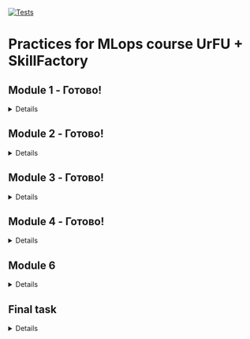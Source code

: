 [![Tests](https://github.com/Zagalskiy/mlops_practice/actions/workflows/python-app.yml/badge.svg)](https://github.com/Zagalskiy/mlops_practice/actions/workflows/python-app.yml)
# Practices for MLops course UrFU + SkillFactory
## Module 1 - Готово!
<details>

* Необходимо из создать простейший конвейер для автоматизации работы с моделью машинного обучения. 
* Отдельные этапы конвейера машинного обучения описываются в разных python–скриптах, которые потом соединяются в единую цепочку действий с помощью bash-скрипта.
* Все файлы необходимо разместить в подкаталоге lab1 корневого каталога

Этапы:
1. Создайте python-скрипт (data_creation.py), который создает различные наборы данных, описывающие некий процесс (например, изменение дневной температуры). Таких наборов должно быть несколько, в некоторые данные можно включить аномалии или шумы. 
Часть наборов данных должны быть сохранены в папке "train", другая часть в папке "test". Одним из вариантов выполнения этого этапа может быть скачивание набора данных из сети, и разделение выборки на тестовую и обучающую. Учтите, что файл должен быть доступен и методы скачивания либо есть в ubuntu либо устанавливаются через pip в файле pipeline.sh
2. Создайте python-скрипт (data_preprocessing.py), который выполняет предобработку данных, например, с помощью sklearn.preprocessing.StandardScaler. Трансформации выполняются и над тестовой и над обучающей выборкой. 
3. Создайте python-скрипт (model_preparation.py), который создает и обучает модель машинного обучения на построенных данных из папки "train". Для сохранения модели в файл можно воспользоваться [pickle](https://docs.python.org/3/library/pickle.html) (см. [пример](https://rukovodstvo.net/posts/id_1322/))
4. Создайте python-скрипт (model_testing.py), проверяющий модель машинного обучения на построенных данных из папки "test".
5. Напишите bash-скрипт (pipeline.sh), последовательно запускающий все python-скрипты. При необходимости усложните скрипт. В результате выполнения скрипта на терминал в стандартный поток вывода печатается одна строка с оценкой метрики на вашей модели, например:

```shell
Model test accuracy is: 0.876
```

Настоятельно рекомендуем вам проверить работоспособность скрипта в окружении, отличном от того, в котором происходила разработка.
</details>

## Module 2 - Готово!
<details>

* Вам нужно разработать собственный конвейер автоматизации для проекта машинного обучения. Для этого вам понадобится виртуальная машина с установленным Jenkins, python и необходимыми библиотеками. В ходе выполнения практического задания вам необходимо автоматизировать сбор данных, подготовку датасета, обучение модели и работу модели.
* Разработанный конвеер требуется выгрузить в файл. Так же все скрипты (этапы конвеера требуется сохранить)
* Все файлы необходимо разместить в подкаталоге lab2 корневого каталога
Этапы задания

1. Развернуть сервер с Jenkins, установить необходимое программное обеспечение для работы над созданием модели машинного обучения.
2. Выбрать способ получения данных (скачать из github, из Интернета, wget, SQL запрос, …).
3. Провести обработку данных, выделить важные признаки, сформировать датасеты для тренировки и тестирования модели, сохранить.
4. Создать и обучить на тренировочном датасете модель машинного обучения, сохранить в pickle или аналогичном формате.
5. Загрузить сохраненную модель на предыдущем этапе и проанализировать ее качество на тестовых данных. 
6. Реализовать задания и конвеер. Связать конвеер с системой контроля версий. Сохранить конвеер.

</details>

## Module 3 - Готово!
<details>

В практическом задание по модулю вам необходимо применить полученные знания по работе с docker (и docker-compose). Вам необходимо использовать полученные ранее знания по созданию микросервисов. В этом задании необходимо развернуть микросервис в контейнере докер. Например, это может быть модель машинного обучения, принимающая запрос по API и возвращающая ответ. Вариантом может быть реализация приложения на основе streamlit (https://github.com/korelin/streamlit_demo_app).
Результаты работы над этой работой стоит поместить в подкаталог lab3 вашего корневого каталога репозитория.
Что необходимо выполнить:
* Подготовить python код для модели и микросервиса
* Создать Docker file
* Создать docker образ
* Запустить docker контейнер и проверить его работу

Дополнительными плюсами будут:
1. Использование docker-compose
2. Автоматизация сборки образа привязка имени тэга к версии сборки (sha-коммита, имя ветки)
3. Деплой (загрузка) образа в хранилище артефактов например dockerhub

</details>

## Module 4 - Готово!
<details>

В практическом задании данного модуля вам необходимо продемонстрировать навыки практического использования утилиты dvc для работы с данными. В результате выполнения этих заданий вы выполните все основные операции с dvc и закрепите полученные теоретические знания практическими действиями.

Этапы задания:

1. Создайте папку lab4 в корне проекта.
2. Установите git и dvc. Настройте папку проекта для работы с git и dvc.
3. Настройте удаленное хранилище файлов, например на Google Disk или S3.
4. Создайте датасет, например, о пассажирах "Титаника" catboost.titanic().
5. Модифицируйте датасет, в котором содержится информация о классе ("Pclass"),  поле ("Sex") и возрасте ("Age") пассажира. Сделайте коммит в git и push в dvc.
6. Создайте новую версию датасета, в котором пропущенные (nan) значения в поле "Age" будут заполнены средним значением. Сделайте коммит в git и push в dvc.
7. Создайте новый признак с использованием one-hot-encoding для строкового признака "Пол" ("Sex"). Сделайте коммит в git и push в dvc.
8. Выполните переключение между всеми созданными версиями датасета.

При правильном выполнении задания и вас появится git репозиторий с опубликованной метаинформацией и папка на Google Disk, в которой хранятся различные версии датасетов.
Вам необходимо подготовить отчет в тех функциональностях которые вы настроили. Дополнительно можно настроить DAG, запуск и версионирование экспериментов, например, с использованием Hydra.

В постановке задачи используется датасет из конкурса "Titanic Disaster", однако вы можете использовать свои наборы данных, в этом случае в п.п.4-8 необходимо использовать информацию и признаки из вашего датасета.

</details>

## Module 6
<details>

### Тестирование качества работы моделей машинного обучения
Цель задания: применить средства автоматизации тестирования python для автоматического тестирования качества работы модели машинного обучения на различных датасетах. Результаты размещаются в каталоге lab5.

Этапы задания:  
1. Создать три датасета с «качественными» данными, на которых можно обучить простую модель линейной регрессии, например

![image clean data](./lab5/clean_data.png)

2. На одном из этих датасетов обучить модель линейной регрессии
3. Создать датасет с шумом в данных, например

![image clean data](./lab5/noised_data.png)

4. Провести тестирование работы модели на разных датасетах с использованием pytest, анализируя качество предсказания, обнаружить проблему на датасете с шумами.

Критерии: данное задание необходимо полностью выполнить в виде jupyter ноутбука и предоставить его на проверку.

Подсказка: вы можете записать содержимое ячейки jupyter ноутбука в отдельный файл с помощью команды

```%%writefile "имя файла"```

А также можете выполнить любую linux команду прямо из ячейки jupyter ноутбука, с помощью синтаксиса

```! "имя команды"```

</details>

## Final task
<details>

### Цель проекта: разработать конвеер машинного обучения data-продукта (Web или API приложение).

Команда проекта. Проект выполняется в команде из 3-4 человека.

Требования к реализации проекта:
1. Исходные коды проекта должны находиться в репозитории GitHub.
2. Проект оркестируется с помощью ci/cd (jenkins или gitlab).
3. Датасеты версионируются с помощью dvc и синхронизируются с удалённым хранилищем.
4. Разработка возможностей приложения должна проводиться в отдельных ветках, наборы фичей и версии данных тоже.
5. В коневеере запускаются не только модульные тесты, но и проверка тестами на качество данных.
6. Итоговое приложение реализуется в виде образа docker. Сборка образа происходит в конвеере.
7. В проекте может использоваться предварительно обученная модель. Обучать собственную модель не требуется.

</details>
